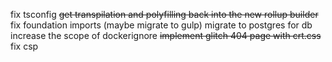 fix tsconfig
~~get transpilation and polyfilling back into the new rollup builder~~
fix foundation imports (maybe migrate to gulp)
migrate to postgres for db
increase the scope of dockerignore
~~implement glitch 404 page with crt.css~~
fix csp
